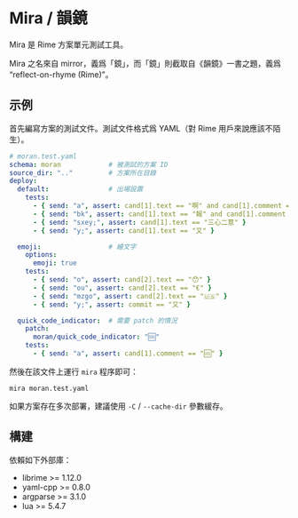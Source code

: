 # Mira / 韻鏡

Mira 是 Rime 方案單元測試工具。

Mira 之名來自 mirror，義爲「鏡」，而「鏡」則截取自《韻鏡》一書之題，義爲 “reflect-on-rhyme (Rime)”。

## 示例

首先編寫方案的測試文件。測試文件格式爲 YAML（對 Rime 用戶來說應該不陌生）。

```yaml
# moran.test.yaml
schema: moran            # 被測試的方案 ID
source_dir: ".."         # 方案所在目錄
deploy:
  default:               # 出場設置
    tests:
      - { send: "a", assert: cand[1].text == "啊" and cand[1].comment == "⚡" }
      - { send: "bk", assert: cand[1].text == "報" and cand[1].comment == "⚡" }
      - { send: "sxey;", assert: cand[1].text == "三心二意" }
      - { send: "y;", assert: cand[1].text == "又" }

  emoji:                 # 繪文字
    options:
      emoji: true
    tests:
      - { send: "o", assert: cand[2].text == "😯" }
      - { send: "ou", assert: cand[2].text == "€" }
      - { send: "mzgo", assert: cand[2].text == "🇺🇸" }
      - { send: "y;", assert: commit == "又" }

  quick_code_indicator:  # 需要 patch 的情況
    patch:
      moran/quick_code_indicator: "🆒"
    tests:
      - { send: "a", assert: cand[1].comment == "🆒" }
```

然後在該文件上運行 `mira` 程序即可：

```
mira moran.test.yaml
```

如果方案存在多次部署，建議使用 `-C` / `--cache-dir` 參數緩存。

## 構建

依賴如下外部庫：

- librime >= 1.12.0
- yaml-cpp >= 0.8.0
- argparse >= 3.1.0
- lua >= 5.4.7
